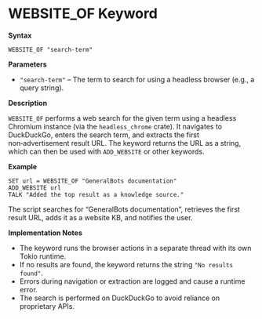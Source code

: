 # WEBSITE_OF Keyword

**Syntax**

```
WEBSITE_OF "search-term"
```

**Parameters**

- `"search-term"` – The term to search for using a headless browser (e.g., a query string).

**Description**

`WEBSITE_OF` performs a web search for the given term using a headless Chromium instance (via the `headless_chrome` crate). It navigates to DuckDuckGo, enters the search term, and extracts the first non‑advertisement result URL. The keyword returns the URL as a string, which can then be used with `ADD_WEBSITE` or other keywords.

**Example**

```basic
SET url = WEBSITE_OF "GeneralBots documentation"
ADD_WEBSITE url
TALK "Added the top result as a knowledge source."
```

The script searches for “GeneralBots documentation”, retrieves the first result URL, adds it as a website KB, and notifies the user.

**Implementation Notes**

- The keyword runs the browser actions in a separate thread with its own Tokio runtime.
- If no results are found, the keyword returns the string `"No results found"`.
- Errors during navigation or extraction are logged and cause a runtime error.
- The search is performed on DuckDuckGo to avoid reliance on proprietary APIs.
